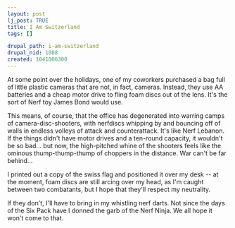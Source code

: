 ```yaml
--- 
layout: post
lj_post: TRUE
title: I Am Switzerland
tags: []

drupal_path: i-am-switzerland
drupal_nid: 1088
created: 1041006300
---
```

At some point over the holidays, one of my coworkers purchased a bag full of little plastic cameras that are not, in fact, cameras. Instead, they use AA batteries and a cheap motor drive to fling foam discs out of the lens. It's the sort of Nerf toy James Bond would use.

This means, of course, that the office has degenerated into warring camps of camera-disc-shooters, with nerfdiscs whipping by and bouncing off of walls in endless volleys of attack and counterattack. It's like Nerf Lebanon. If the things didn't have motor drives and a ten-round capacity, it wouldn't be so bad... but now, the high-pitched whine of the shooters feels like the ominous thump-thump-thump of choppers in the distance. War can't be far behind...

I printed out a copy of the swiss flag and positioned it over my desk -- at the moment, foam discs are still arcing over my head, as I'm caught between two combatants, but I hope that they'll respect my neutrality.

If they don't, I'll have to bring in my whistling nerf darts. Not since the days of the Six Pack have I donned the garb of the Nerf Ninja. We all hope it won't come to that.
